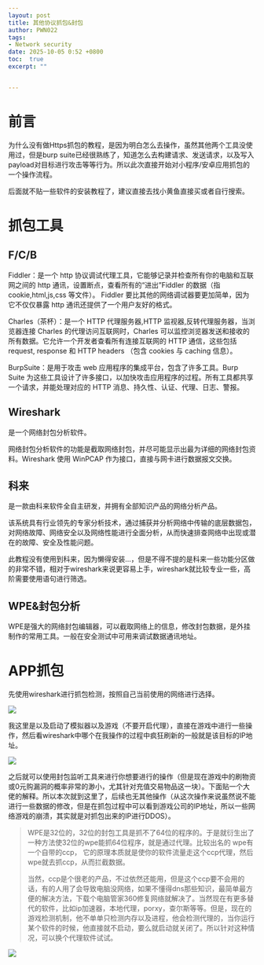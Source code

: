 ```yaml
---
layout: post
title: 其他协议抓包&封包
author: PWN022
tags:
- Network security
date: 2025-10-05 0:52 +0800
toc:  true
excerpt: ""


---
```


# 前言

为什么没有做Https抓包的教程，是因为明白怎么去操作，虽然其他两个工具没使用过，但是burp suite已经很熟练了，知道怎么去构建请求、发送请求，以及写入payload对目标进行攻击等等行为。所以此次直接开始对小程序/安卓应用抓包的一个操作流程。

后面就不贴一些软件的安装教程了，建议直接去找小黄鱼直接买或者自行搜索。

# 抓包工具

## F/C/B

Fiddler：是一个 http 协议调试代理工具，它能够记录并检查所有你的电脑和互联网之间的 http 通讯，设置断点，查看所有的“进出”Fiddler 的数据（指 cookie,html,js,css 等文件）。 Fiddler 要比其他的网络调试器要更加简单，因为它不仅仅暴露 http 通讯还提供了一个用户友好的格式。

Charles（茶杯）：是一个 HTTP 代理服务器,HTTP 监视器,反转代理服务器，当浏览器连接 Charles 的代理访问互联网时，Charles 可以监控浏览器发送和接收的所有数据。它允许一个开发者查看所有连接互联网的 HTTP 通信，这些包括 request, response 和 HTTP headers （包含 cookies 与 caching 信息）。

BurpSuite：是用于攻击 web 应用程序的集成平台，包含了许多工具。Burp Suite 为这些工具设计了许多接口，以加快攻击应用程序的过程。所有工具都共享一个请求，并能处理对应的 HTTP 消息、持久性、认证、代理、日志、警报。

## Wireshark

是一个网络封包分析软件。

网络封包分析软件的功能是截取网络封包，并尽可能显示出最为详细的网络封包资料。Wireshark 使用 WinPCAP 作为接口，直接与网卡进行数据报文交换。

## 科来

是一款由科来软件全自主研发，并拥有全部知识产品的网络分析产品。

该系统具有行业领先的专家分析技术，通过捕获并分析网络中传输的底层数据包，对网络故障、网络安全以及网络性能进行全面分析，从而快速排查网络中出现或潜在的故障、安全及性能问题。

此教程没有使用到科来，因为懒得安装...，但是不得不提的是科来一些功能分区做的非常不错，相对于wireshark来说更容易上手，wireshark就比较专业一些，高阶需要使用语句进行筛选。

## WPE&封包分析

WPE是强大的网络封包编辑器，可以截取网络上的信息，修改封包数据，是外挂制作的常用工具。一般在安全测试中可用来调试数据通讯地址。

# APP抓包

先使用wireshark进行抓包检测，按照自己当前使用的网络进行选择。

![](https://cdn.jsdelivr.net/gh/PWN022/0x00@main/NetSecurity/My_screenshot/07-01.png)

我这里是以及启动了模拟器以及游戏（不要开启代理），直接在游戏中进行一些操作，然后看wireshark中哪个在我操作的过程中疯狂刷新的一般就是该目标的IP地址。

![](https://cdn.jsdelivr.net/gh/PWN022/0x00@main/NetSecurity/My_screenshot/07-02.png)

之后就可以使用封包监听工具来进行你想要进行的操作（但是现在游戏中的刷物资或0元购漏洞的概率非常的渺小，尤其针对充值交易物品这一块）。下面贴一个大佬的解释。所以本次就到这里了，后续也无其他操作（从这次操作来说虽然说不能进行一些数据的修改，但是在抓包过程中可以看到游戏公司的IP地址，所以一些网络游戏的崩溃，其实就是对抓包出来的IP进行DDOS）。

> WPE是32位的，32位的封包工具是抓不了64位的程序的。于是就衍生出了一种方法使32位的wpe能抓64位程序，就是通过代理。比较出名的 wpe有一个自带的ccp， 它的原理本质就是使你的软件流量走这个ccp代理，然后wpe就去抓ccp，从而拦截数据。
>
> 当然，ccp是个很老的产品，不过依然还能用，但是这个ccp要不会用的话，有的人用了会导致电脑没网络，如果不懂得dns那些知识，最简单最方便的解决方法，下载个电脑管家360修复网络就解决了。当然现在有更多替代的软件，比如ip加速器，本地代理，porxy，查尔斯等等。但是，现在的游戏检测机制，他不单单只检测内存以及进程，他会检测代理的，当你运行某个软件的时候，他直接就不启动，要么就启动就关闭了。所以针对这种情况，可以换个代理软件试试。

![](https://cdn.jsdelivr.net/gh/PWN022/0x00@main/NetSecurity/My_screenshot/07-04.png)


